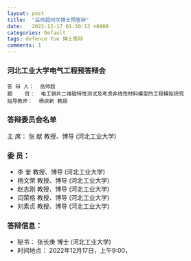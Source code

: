 ```yaml
---
layout: post
title:  "岳帅超同学博士预答辩"
date:   2022-12-17 01:30:13 +0800
categories: Default
tags: defence Yue 博士答辩
comments: 1
---
```

### 河北工业大学电气工程预答辩会
    答 辩 人：  岳帅超
    题    目：  电工钢片二维磁特性测试及考虑非线性材料模型的工程模拟研究
    指导教师：  杨庆新 教授
          
### 答辩委员会名单
 主    席：  张  献    教授、博导  (河北工业大学)
### 委    员：  
*  李  奎    教授、博导  (河北工业大学)
* 杨文荣    教授、博导  (河北工业大学)
* 赵志刚    教授、博导  (河北工业大学)
*  闫荣格    教授、博导  (河北工业大学)
 * 刘素贞    教授、博导  (河北工业大学)
            
### 答辩信息： 
* 秘书：  张长庚   博士        (河北工业大学)
* 时间地点： 2022年12月17日，上午9:00，


[jekyll-docs]: https://jekyllrb.com/docs/home
[jekyll-gh]:   https://github.com/jekyll/jekyll
[jekyll-talk]: https://talk.jekyllrb.com/
